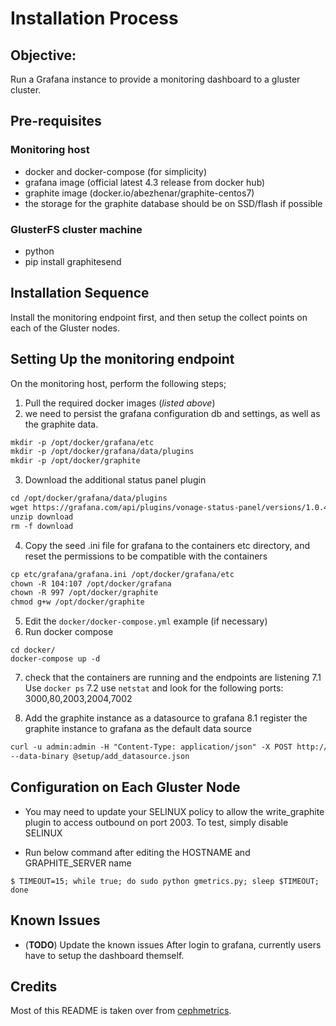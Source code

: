 # Installation Process

## Objective:
Run a Grafana instance to provide a monitoring dashboard to a gluster cluster.

## Pre-requisites
### Monitoring host
- docker and docker-compose (for simplicity)
- grafana image (official latest 4.3 release from docker hub)
- graphite image (docker.io/abezhenar/graphite-centos7)
- the storage for the graphite database should be on SSD/flash if possible

### GlusterFS cluster machine
- python
- pip install graphitesend


## Installation Sequence
Install the monitoring endpoint first, and then setup the collect points on
each of the Gluster nodes.


## Setting Up the monitoring endpoint
On the monitoring host, perform the following steps;
1. Pull the required docker images (*listed above*)
2. we need to persist the grafana configuration db and settings, as well as the
graphite data.
```markdown
mkdir -p /opt/docker/grafana/etc
mkdir -p /opt/docker/grafana/data/plugins
mkdir -p /opt/docker/graphite
```
3. Download the additional status panel plugin
```markdown
cd /opt/docker/grafana/data/plugins
wget https://grafana.com/api/plugins/vonage-status-panel/versions/1.0.4/download
unzip download
rm -f download
```
4. Copy the seed .ini file for grafana to the containers etc directory, and reset
the permissions to be compatible with the containers
```markdown
cp etc/grafana/grafana.ini /opt/docker/grafana/etc
chown -R 104:107 /opt/docker/grafana
chown -R 997 /opt/docker/graphite
chmod g+w /opt/docker/graphite

```
5. Edit the `docker/docker-compose.yml` example (if necessary)
6. Run docker compose
```
cd docker/
docker-compose up -d
```
7. check that the containers are running and the endpoints are listening
7.1 Use ```docker ps```
7.2 use ```netstat``` and look for the following ports: 3000,80,2003,2004,7002

8. Add the graphite instance as a datasource to grafana
8.1 register the graphite instance to grafana as the default data source
```markdown
curl -u admin:admin -H "Content-Type: application/json" -X POST http://localhost:3000/api/datasources \
--data-binary @setup/add_datasource.json
```

## Configuration on Each Gluster Node
* You may need to update your SELINUX policy to allow the write_graphite plugin
to access outbound on port 2003. To test, simply disable SELINUX

* Run below command after editing the HOSTNAME and GRAPHITE_SERVER name

```
$ TIMEOUT=15; while true; do sudo python gmetrics.py; sleep $TIMEOUT; done
```

## Known Issues
* (**TODO**) Update the known issues
After login to grafana, currently users have to setup the dashboard themself.


## Credits

Most of this README is taken over from [cephmetrics](https://github.com/ceph/cephmetrics).

